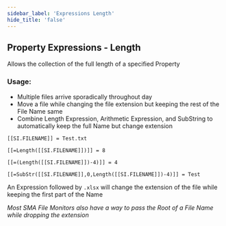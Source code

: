 ```yaml
---
sidebar_label: 'Expressions Length'
hide_title: 'false'
---
```


## Property Expressions - Length

Allows the collection of the full length of a specified Property

### Usage:

* Multiple files arrive sporadically throughout day
* Move a file while changing the file extension but keeping the rest of the File Name same
* Combine Length Expression, Arithmetic Expression, and SubString to automatically keep the full Name but change extension

```
[[SI.FILENAME]] = Test.txt

[[=Length([[SI.FILENAME]])]] = 8

[[=(Length([[SI.FILENAME]])-4)]] = 4

[[=SubStr([[SI.FILENAME]],0,Length([[SI.FILENAME]])-4)]] = Test
```

An Expression followed by ```.xlsx``` will change the extension of the file while keeping the first part of the Name

*Most SMA File Monitors also have a way to pass the Root of a File Name while dropping the extension*